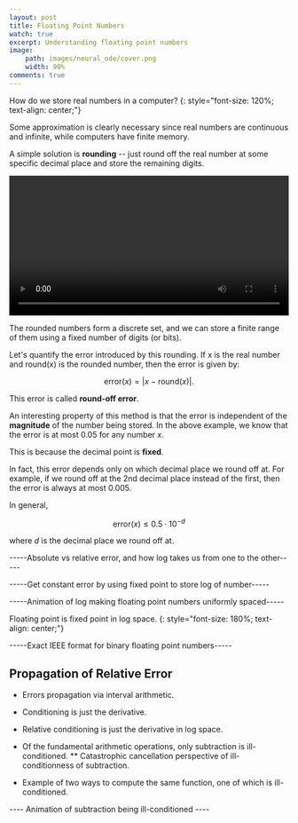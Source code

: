 ```yaml
---
layout: post
title: Floating Point Numbers
watch: true
excerpt: Understanding floating point numbers
image:
    path: images/neural_ode/cover.png
    width: 90%
comments: true
---
```


How do we store real numbers in a computer?
{: style="font-size: 120%; text-align: center;"}

<!-- ### Prelude -- Fixed Point Numbers -->

Some approximation is clearly necessary since real numbers are continuous and infinite, while computers have finite memory.

A simple solution is **rounding** -- just round off the real number at some specific decimal place and store the remaining digits.

<video width="100%" controls="controls" loop="loop" autoplay>
  <source src="{{site.baseurl}}/images/floating_point/mp4s/RoundOff.mp4" type="video/mp4">
</video>

The rounded numbers form a discrete set, and we can store a finite range of them using a fixed number of digits (or bits).

Let's quantify the error introduced by this rounding. If x is the real number and round(x) is the rounded number, then the error is given by:

$$\text{error}(x) = \vert x - \text{round}(x)\vert.$$

This error is called **round-off error**.

An interesting property of this method is that the error is independent of the **magnitude** of the number being stored.
In the above example, we know that the error is at most $0.05$ for any number $x$.

This is because the decimal point is **fixed**.

In fact, this error depends only on which decimal place we round off at. For example, if we round off at the 2nd decimal place instead of the first, then the error is always at most $0.005$.

In general,  

$$\text{error}(x) \leq 0.5 \cdot 10^{-d}$$

where $d$ is the decimal place we round off at.

-----Absolute vs relative error, and how log takes us from one to the other-----

-----Get constant error by using fixed point to store log of number-----

-----Animation of log making floating point numbers uniformly spaced-----

Floating point is fixed point in log space.
{: style="font-size: 180%; text-align: center;"}

-----Exact IEEE format for binary floating point numbers-----

## Propagation of Relative Error

* Errors propagation via interval arithmetic.

* Conditioning is just the derivative.
* Relative conditioning is just the derivative in log space.
* Of the fundamental arithmetic operations, only subtraction is ill-conditioned.
** Catastrophic cancellation perspective of ill-conditionness of subtraction.
* Example of two ways to compute the same function, one of which is ill-conditioned.

---- Animation of subtraction being ill-conditioned ----
